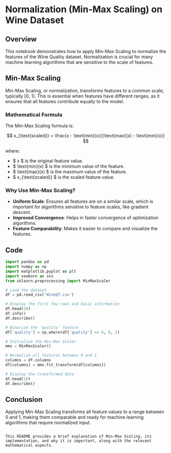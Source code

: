 
# Normalization (Min-Max Scaling) on Wine Dataset

## Overview

This notebook demonstrates how to apply Min-Max Scaling to normalize the features of the Wine Quality dataset. Normalization is crucial for many machine learning algorithms that are sensitive to the scale of features.


## Min-Max Scaling

Min-Max Scaling, or normalization, transforms features to a common scale, typically [0, 1]. This is essential when features have different ranges, as it ensures that all features contribute equally to the model.

### Mathematical Formula

The Min-Max Scaling formula is:

$$ x_{\text{scaled}} = \frac{x - \text{min}(x)}{\text{max}(x) - \text{min}(x)} $$

where:
- $ x $ is the original feature value.
- $ \text{min}(x) $ is the minimum value of the feature.
- $ \text{max}(x) $ is the maximum value of the feature.
- $ x_{\text{scaled}} $ is the scaled feature value.
### Why Use Min-Max Scaling?

- **Uniform Scale**: Ensures all features are on a similar scale, which is important for algorithms sensitive to feature scales, like gradient descent.
- **Improved Convergence**: Helps in faster convergence of optimization algorithms.
- **Feature Comparability**: Makes it easier to compare and visualize the features.


## Code

```python
import pandas as pd
import numpy as np
import matplotlib.pyplot as plt
import seaborn as sns
from sklearn.preprocessing import MinMaxScaler

# Load the dataset
df = pd.read_csv('WineQT.csv')

# Display the first few rows and basic information
df.head(10)
df.info()
df.describe()

# Binarize the 'quality' feature
df['quality'] = np.where(df['quality'] <= 6, 0, 1)

# Initialize the Min-Max Scaler
mms = MinMaxScaler()

# Normalize all features between 0 and 1
columns = df.columns
df[columns] = mms.fit_transform(df[columns])

# Display the transformed data
df.head(10)
df.describe()
```

## Conclusion

Applying Min-Max Scaling transforms all feature values to a range between 0 and 1, making them comparable and ready for machine learning algorithms that require normalized input.

```

This README provides a brief explanation of Min-Max Scaling, its implementation, and why it is important, along with the relevant mathematical aspects.
